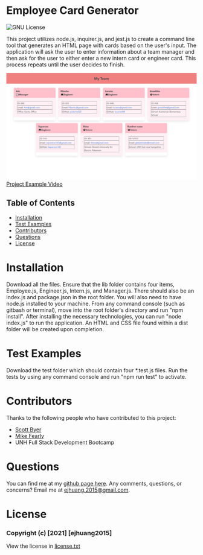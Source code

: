 # Employee Card Generator
![GNU License](https://img.shields.io/badge/License-GNU-blue)

This project utilizes node.js, inquirer.js, and jest.js to create a command line tool that generates an HTML page with cards based on the user's input. The application will ask the user to enter information about a team manager and then ask for the user to either enter a new intern card or engineer card. This process repeats until the user decides to finish.

![Project example image](./assets/Example-Screenshot.png)
[Project Example Video](./assets/VideoExample.mp4)

## Table of Contents
* [Installation](#installation)
* [Test Examples](#test-examples)
* [Contributors](#contributors)
* [Questions](#questions)
* [License](#license)

# Installation
Download all the files. Ensure that the lib folder contains four items, Employee.js, Engineer.js, Intern.js, and Manager.js. There should also be an index.js and package.json in the root folder. You will also need to have node.js installed to your machine. From any command console (such as gitbash or terminal), move into the root folder's directory and run "npm install". After installing the necessary technologies, you can run "node index.js" to run the application. An HTML and CSS file found within a dist folder will be created upon completion.

# Test Examples
Download the test folder which should contain four *.test.js files. Run the tests by using any command console and run "npm run test" to activate.

# Contributors
Thanks to the following people who have contributed to this project:

* [Scott Byer](https://github.com/switch120) 
* [Mike Fearly](https://michaelfearnley.com/)
* UNH Full Stack Development Bootcamp

# Questions
You can find me at my [github page here](https://github.com/ejhuang2015).
Any comments, questions, or concerns? Email me  at ejhuang.2015@gmail.com.

# License
### Copyright (c) [2021] [ejhuang2015]
View the license in [license.txt](./license.txt)